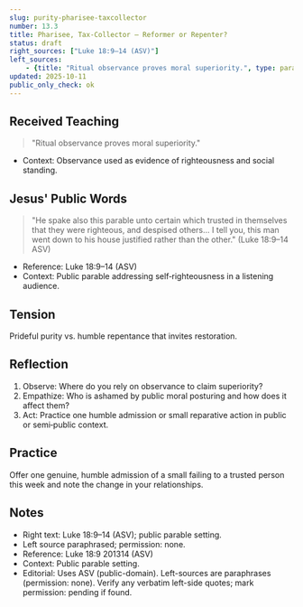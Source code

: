 ```yaml
---
slug: purity-pharisee-taxcollector
number: 13.3
title: Pharisee, Tax‑Collector — Reformer or Repenter?
status: draft
right_sources: ["Luke 18:9–14 (ASV)"]
left_sources:
	- {title: "Ritual observance proves moral superiority.", type: paraphrase, permission: none}
updated: 2025-10-11
public_only_check: ok
---
```


## Received Teaching
> "Ritual observance proves moral superiority."
- Context: Observance used as evidence of righteousness and social standing.

## Jesus' Public Words
> "He spake also this parable unto certain which trusted in themselves that they were righteous, and despised others... I tell you, this man went down to his house justified rather than the other." (Luke 18:9–14 ASV)
- Reference: Luke 18:9–14 (ASV)
- Context: Public parable addressing self‑righteousness in a listening audience.

## Tension
Prideful purity vs. humble repentance that invites restoration.

## Reflection
1. Observe: Where do you rely on observance to claim superiority?
2. Empathize: Who is ashamed by public moral posturing and how does it affect them?
3. Act: Practice one humble admission or small reparative action in public or semi‑public context.

## Practice
Offer one genuine, humble admission of a small failing to a trusted person this week and note the change in your relationships.

## Notes
- Right text: Luke 18:9–14 (ASV); public parable setting.
- Left source paraphrased; permission: none.
- Reference: Luke 18:9
201314 (ASV)
- Context: Public parable setting.
- Editorial: Uses ASV (public-domain). Left-sources are paraphrases (permission: none). Verify any verbatim left-side quotes; mark permission: pending if found.
